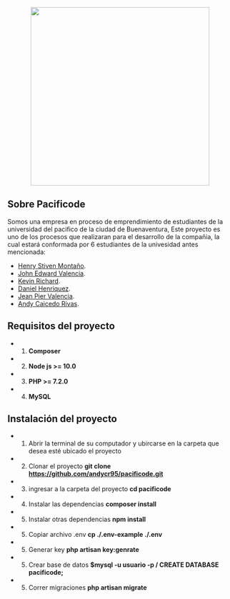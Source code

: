 <p align="center"><img src="https://res.cloudinary.com/andcode/image/upload/v1583714680/Pacificode_m306le.png" width="400"></p>



## Sobre Pacificode

Somos una empresa en proceso de emprendimiento de estudiantes de la universidad del pacifico de la ciudad de Buenaventura, Este proyecto es uno de los procesos que realizaran para el desarrollo de la compañia, la cual estará conformada por 6 estudiantes de la univesidad antes mencionada:

- [Henry Stiven Montaño](https://laravel.com/docs/routing).
- [John Edward Valencia](https://laravel.com/docs/container).
- [Kevin Richard](https://laravel.com/docs/queues).
- [Daniel Henriquez](https://laravel.com/docs/broadcasting).
- [Jean Pier Valencia](https://laravel.com/docs/broadcasting).
- [Andy Caicedo Rivas](https://laravel.com/docs/broadcasting).

## Requisitos del proyecto

- 1. **Composer**
- 2. **Node js >= 10.0**
- 3. **PHP >= 7.2.0**
- 4. **MySQL**

## Instalación del proyecto

- 1. Abrir la terminal de su computador y ubircarse en la carpeta que desea esté ubicado el proyecto
- 2. Clonar el proyecto **git clone https://github.com/andycr95/pacificode.git**
- 3. ingresar a la carpeta del proyecto **cd pacificode**
- 4. Instalar las dependencias **composer install**
- 5. Instalar otras dependencias **npm install**
- 5. Copiar archivo .env **cp ./.env-example ./.env**
- 5. Generar key **php artisan key:genrate**
- 5. Crear base de datos **$mysql -u usuario -p / CREATE DATABASE pacificode;**
- 5. Correr migraciones **php artisan migrate**
